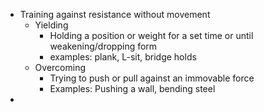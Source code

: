 - Training against resistance without movement
	- Yielding
		- Holding a position or weight for a set time or until weakening/dropping form
		- examples: plank, L-sit, bridge holds
	- Overcoming
		- Trying to push or pull against an immovable force
		- Examples: Pushing a wall, bending steel
-